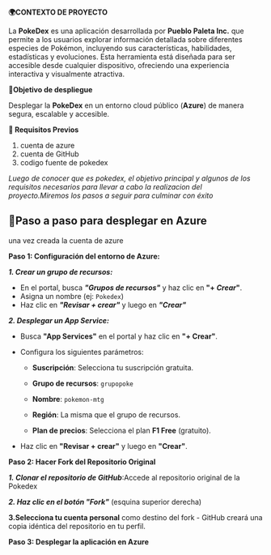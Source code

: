 **🌍CONTEXTO DE PROYECTO**

La **PokeDex** es una aplicación desarrollada por **Pueblo Paleta Inc.** que permite a los usuarios explorar información detallada sobre diferentes especies de Pokémon, incluyendo sus características, habilidades, estadísticas y evoluciones. Esta herramienta está diseñada para ser accesible desde cualquier dispositivo, ofreciendo una experiencia interactiva y visualmente atractiva.

🎯**Objetivo de despliegue**

Desplegar la **PokeDex** en un entorno cloud público (**Azure**) de manera segura, escalable y accesible.

**🔧 Requisitos Previos**
 1. cuenta de azure
 2. cuenta de GitHub 
 3. codigo fuente de pokedex
 
 
*Luego de conocer que es pokedex, el objetivo principal y algunos de los requisitos necesarios para llevar a cabo la realizacion del proyecto.Miremos los pasos a seguir para culminar con éxito*

## **🚀Paso a paso para desplegar en Azure**
una vez creada la cuenta de azure

**Paso 1: Configuración del entorno de Azure:** 

***1. Crear un grupo de recursos:***
 -    En el portal, busca  ***"Grupos de recursos"***  y haz clic en  **"+ *Crear*"**.
 -   Asigna un nombre (ej:  `Pokedex`) 
 -   Haz clic en  *****"Revisar + crear"*****  y luego en  ***"Crear"***
 
 
 ***2. **Desplegar un App Service:*****
 
 -   Busca  **"App Services"**  en el portal y haz clic en  **"+ Crear"**.
 - Configura los siguientes parámetros:
    -   **Suscripción**: Selecciona tu suscripción gratuita.
        
    -   **Grupo de recursos**:  `grupopoke`  
        
    -   **Nombre**:  `pokemon-mtg`  
        
    -   **Región**: La misma que el grupo de recursos.
        
    -   **Plan de precios**: Selecciona el plan  **F1 Free**  (gratuito).
        
-   Haz clic en  **"Revisar + crear"**  y luego en  **"Crear"**.

**Paso 2:  **Hacer Fork del Repositorio Original****

 ***1.* *Clonar el repositorio de GitHub***:Accede al repositorio original de la Pokedex
 
  ***2. Haz clic en el botón "Fork"*** (esquina superior derecha)
  
 ****3.Selecciona tu cuenta personal****  como destino del fork
    - GitHub creará una copia idéntica del repositorio en tu perfil.
    
   **Paso 3: **Desplegar la aplicación en Azure****
   

